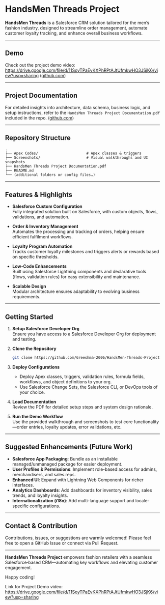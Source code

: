 # HandsMen Threads Project

**HandsMen Threads** is a Salesforce CRM solution tailored for the men’s fashion industry, designed to streamline order management, automate customer loyalty tracking, and enhance overall business workflows.

---

##  Demo

Check out the project demo video:  
https://drive.google.com/file/d/11SoyTPaEvKXPhRPtAJtUfmkwHO3JSjK6/view?usp=sharing ([github.com](https://github.com/Greeshma-2006/HandsMen-Threads-Project))

---

##  Project Documentation

For detailed insights into architecture, data schema, business logic, and setup instructions, refer to the `HandsMen Threads Project Documentation.pdf` included in the repo. ([github.com](https://github.com/Greeshma-2006/HandsMen-Threads-Project))

---

##  Repository Structure

```
.
├── Apex Codes/                      # Apex classes & triggers
├── Screenshots/                     # Visual walkthroughs and UI snapshots
├── HandsMen Threads Project Documentation.pdf
├── README.md
└── (additional folders or config files…)
```

---

##  Features & Highlights

- **Salesforce Custom Configuration**  
  Fully integrated solution built on Salesforce, with custom objects, flows, validations, and automation.

- **Order & Inventory Management**  
  Automates the processing and tracking of orders, helping ensure efficient fulfilment workflows.

- **Loyalty Program Automation**  
  Tracks customer loyalty milestones and triggers alerts or rewards based on specific thresholds.

- **Low-Code Enhancements**  
  Built using Salesforce Lightning components and declarative tools (flows, validation rules) for easy extensibility and maintenance.

- **Scalable Design**  
  Modular architecture ensures adaptability to evolving business requirements.

---

##  Getting Started

1. **Setup Salesforce Developer Org**  
   Ensure you have access to a Salesforce Developer Org for deployment and testing.

2. **Clone the Repository**  
   ```bash
   git clone https://github.com/Greeshma-2006/HandsMen-Threads-Project.git
   ```

3. **Deploy Configurations**  
   - Deploy Apex classes, triggers, validation rules, formula fields, workflows, and object definitions to your org.
   - Use Salesforce Change Sets, the Salesforce CLI, or DevOps tools of your choice.

4. **Load Documentation**  
   Review the PDF for detailed setup steps and system design rationale.

5. **Run the Demo Workflow**  
   Use the provided walkthrough and screenshots to test core functionality—order entries, loyalty updates, error validations, etc.

---

##  Suggested Enhancements (Future Work)

- **Salesforce App Packaging**: Bundle as an installable managed/unmanaged package for easier deployment.
- **User Profiles & Permissions**: Implement role-based access for admins, merchandisers, and sales reps.
- **Enhanced UI**: Expand with Lightning Web Components for richer interfaces.
- **Analytics Dashboards**: Add dashboards for inventory visibility, sales trends, and loyalty insights.
- **Internationalization (i18n)**: Add multi-language support and locale-specific configurations.

---

##  Contact & Contribution

Contributions, issues, or suggestions are warmly welcomed! Please feel free to open a GitHub Issue or connect via Pull Request.

---

**HandsMen Threads Project** empowers fashion retailers with a seamless Salesforce‑based CRM—automating key workflows and elevating customer engagement.

Happy coding!

Link for Project Demo video:
https://drive.google.com/file/d/11SoyTPaEvKXPhRPtAJtUfmkwHO3JSjK6/view?usp=sharing
